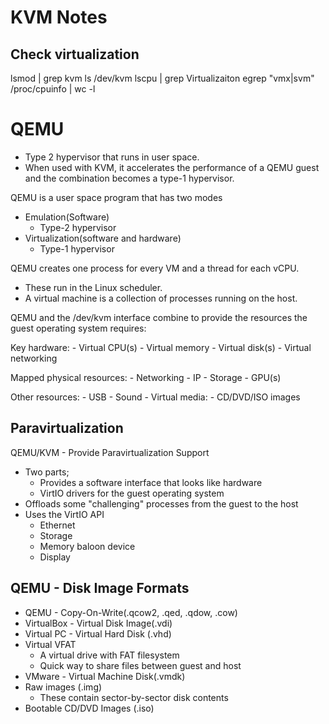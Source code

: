 # KVM Notes


## Check virtualization
lsmod | grep kvm
ls /dev/kvm
lscpu | grep Virtualizaiton
egrep "vmx|svm" /proc/cpuinfo | wc -l

# QEMU

- Type 2 hypervisor that runs in user space.
- When used with KVM, it accelerates the performance of a QEMU guest and the combination becomes a type-1 hypervisor.

QEMU is a user space program that has two modes

- Emulation(Software)
    - Type-2 hypervisor
- Virtualization(software and hardware)
    - Type-1 hypervisor

QEMU creates one process for every VM and a thread for each vCPU.

- These run in the Linux scheduler.
- A virtual machine is a collection of processes running on the host.


QEMU and the /dev/kvm interface combine to provide the resources the guest operating system requires:

Key hardware:
    - Virtual CPU(s)
    - Virtual memory
    - Virtual disk(s)
    - Virtual networking

Mapped physical resources:
    - Networking
        - IP
        - Storage
    - GPU(s)

Other resources:
    - USB
    - Sound
    - Virtual media:
        - CD/DVD/ISO images


## Paravirtualization

QEMU/KVM - Provide Paravirtualization Support

- Two parts;
    - Provides a software interface that looks like hardware
    - VirtIO drivers for the guest operating system
- Offloads some "challenging" processes from the guest to the host
- Uses the VirtIO API
    - Ethernet
    - Storage
    - Memory baloon device
    - Display

## QEMU - Disk Image Formats

- QEMU - Copy-On-Write(.qcow2, .qed, .qdow, .cow)
- VirtualBox - Virtual Disk Image(.vdi)
- Virtual PC - Virtual Hard Disk (.vhd)
- Virtual VFAT
    - A virtual drive with FAT filesystem
    - Quick way to share files between guest and host
- VMware - Virtual Machine Disk(.vmdk)
- Raw images (.img)
    - These contain sector-by-sector disk contents
- Bootable CD/DVD Images (.iso)